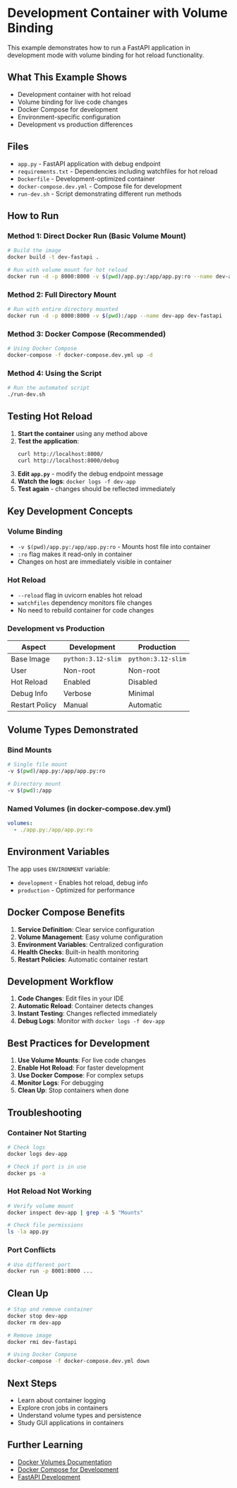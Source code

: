 # Development Container with Volume Binding

This example demonstrates how to run a FastAPI application in development mode with volume binding for hot reload functionality.

## What This Example Shows

- Development container with hot reload
- Volume binding for live code changes
- Docker Compose for development
- Environment-specific configuration
- Development vs production differences

## Files

- `app.py` - FastAPI application with debug endpoint
- `requirements.txt` - Dependencies including watchfiles for hot reload
- `Dockerfile` - Development-optimized container
- `docker-compose.dev.yml` - Compose file for development
- `run-dev.sh` - Script demonstrating different run methods

## How to Run

### Method 1: Direct Docker Run (Basic Volume Mount)
```bash
# Build the image
docker build -t dev-fastapi .

# Run with volume mount for hot reload
docker run -d -p 8000:8000 -v $(pwd)/app.py:/app/app.py:ro --name dev-app dev-fastapi
```

### Method 2: Full Directory Mount
```bash
# Run with entire directory mounted
docker run -d -p 8000:8000 -v $(pwd):/app --name dev-app dev-fastapi
```

### Method 3: Docker Compose (Recommended)
```bash
# Using Docker Compose
docker-compose -f docker-compose.dev.yml up -d
```

### Method 4: Using the Script
```bash
# Run the automated script
./run-dev.sh
```

## Testing Hot Reload

1. **Start the container** using any method above
2. **Test the application**:
   ```bash
   curl http://localhost:8000/
   curl http://localhost:8000/debug
   ```
3. **Edit `app.py`** - modify the debug endpoint message
4. **Watch the logs**: `docker logs -f dev-app`
5. **Test again** - changes should be reflected immediately

## Key Development Concepts

### Volume Binding
- `-v $(pwd)/app.py:/app/app.py:ro` - Mounts host file into container
- `:ro` flag makes it read-only in container
- Changes on host are immediately visible in container

### Hot Reload
- `--reload` flag in uvicorn enables hot reload
- `watchfiles` dependency monitors file changes
- No need to rebuild container for code changes

### Development vs Production

| Aspect | Development | Production |
|--------|-------------|------------|
| Base Image | `python:3.12-slim` | `python:3.12-slim` |
| User | Non-root | Non-root |
| Hot Reload | Enabled | Disabled |
| Debug Info | Verbose | Minimal |
| Restart Policy | Manual | Automatic |

## Volume Types Demonstrated

### Bind Mounts
```bash
# Single file mount
-v $(pwd)/app.py:/app/app.py:ro

# Directory mount
-v $(pwd):/app
```

### Named Volumes (in docker-compose.dev.yml)
```yaml
volumes:
  - ./app.py:/app/app.py:ro
```

## Environment Variables

The app uses `ENVIRONMENT` variable:
- `development` - Enables hot reload, debug info
- `production` - Optimized for performance

## Docker Compose Benefits

1. **Service Definition**: Clear service configuration
2. **Volume Management**: Easy volume configuration
3. **Environment Variables**: Centralized configuration
4. **Health Checks**: Built-in health monitoring
5. **Restart Policies**: Automatic container restart

## Development Workflow

1. **Code Changes**: Edit files in your IDE
2. **Automatic Reload**: Container detects changes
3. **Instant Testing**: Changes reflected immediately
4. **Debug Logs**: Monitor with `docker logs -f dev-app`

## Best Practices for Development

1. **Use Volume Mounts**: For live code changes
2. **Enable Hot Reload**: For faster development
3. **Use Docker Compose**: For complex setups
4. **Monitor Logs**: For debugging
5. **Clean Up**: Stop containers when done

## Troubleshooting

### Container Not Starting
```bash
# Check logs
docker logs dev-app

# Check if port is in use
docker ps -a
```

### Hot Reload Not Working
```bash
# Verify volume mount
docker inspect dev-app | grep -A 5 "Mounts"

# Check file permissions
ls -la app.py
```

### Port Conflicts
```bash
# Use different port
docker run -p 8001:8000 ...
```

## Clean Up

```bash
# Stop and remove container
docker stop dev-app
docker rm dev-app

# Remove image
docker rmi dev-fastapi

# Using Docker Compose
docker-compose -f docker-compose.dev.yml down
```

## Next Steps

- Learn about container logging
- Explore cron jobs in containers
- Understand volume types and persistence
- Study GUI applications in containers

## Further Learning

- [Docker Volumes Documentation](https://docs.docker.com/storage/volumes/)
- [Docker Compose for Development](https://docs.docker.com/compose/development/)
- [FastAPI Development](https://fastapi.tiangolo.com/tutorial/development/)
